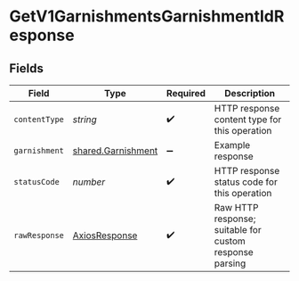 # GetV1GarnishmentsGarnishmentIdResponse


## Fields

| Field                                                           | Type                                                            | Required                                                        | Description                                                     |
| --------------------------------------------------------------- | --------------------------------------------------------------- | --------------------------------------------------------------- | --------------------------------------------------------------- |
| `contentType`                                                   | *string*                                                        | :heavy_check_mark:                                              | HTTP response content type for this operation                   |
| `garnishment`                                                   | [shared.Garnishment](../../../sdk/models/shared/garnishment.md) | :heavy_minus_sign:                                              | Example response                                                |
| `statusCode`                                                    | *number*                                                        | :heavy_check_mark:                                              | HTTP response status code for this operation                    |
| `rawResponse`                                                   | [AxiosResponse](https://axios-http.com/docs/res_schema)         | :heavy_check_mark:                                              | Raw HTTP response; suitable for custom response parsing         |